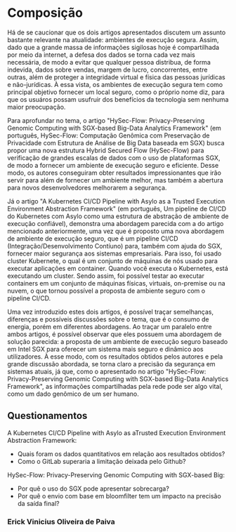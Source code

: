 # Composição

<p>Há de se caucionar que os dois artigos apresentados discutem um assunto bastante relevante na atualidade: ambientes de execução segura. Assim, dado que a grande massa de informações sigilosas hoje é compartilhada por meio da internet, a defesa dos dados se torna cada vez mais necessária, de modo a evitar que qualquer pessoa distribua, de forma indevida, dados sobre vendas, margem de lucro, concorrentes, entre outras, além de proteger a integridade virtual e física das pessoas jurídicas e não-jurídicas. À essa vista, os ambientes de execução segura tem como principal objetivo fornecer um local seguro, como o próprio nome diz, para que os usuáros possam usufruir dos benefícios da tecnologia sem nenhuma maior preocupação.</p>
<p>Para aprofundar no tema, o artigo "HySec-Flow: Privacy-Preserving Genomic Computing with SGX-based Big-Data Analytics Framework" (em português, HySec-Flow: Computação Genômica com Preservação de Privacidade com Estrutura de Análise de Big Data baseada em SGX) busca propor uma nova estrutura Hybrid Secured Flow (HySec-Flow) para verificação de grandes escalas de dados com o uso de plataformas SGX, de modo a fornecer um ambiente de execução seguro e eficiente. Desse modo, os autores conseguiram obter resultados impressionantes que irão servir para além de fornecer um ambiente melhor, mas também a abertura para novos desenvolvedores melhorarem a segurança.</p>
<p>Já o artigo "A Kubernetes CI/CD Pipeline with Asylo as a Trusted Execution Environment Abstraction Framework" (em português, Um pipeline de CI/CD do Kubernetes com Asylo como uma estrutura de abstração de ambiente de execução confiável), demonstra uma abordagem parecida com a do artigo mencionado anteriormente, uma vez que é proposto uma nova abordagem de ambiente de execução seguro, que é um pipeline CI/CD (Integração/Desenvolvimento Contíuno) para, também com ajuda do SGX, fornecer maior segurança aos sistemas empresariais. Para isso, foi usado cluster Kubernete, o qual é um conjunto de máquinas de nós usado para executar aplicações em container. Quando você executa o Kubernetes, está executando um cluster. Sendo assim, foi possível testar ao executar containers em um conjunto de máquinas físicas, virtuais, on-premise ou na nuvem, o que tornou possível a proposta de ambiente seguro com o pipeline CI/CD.</p>
<p>Uma vez introduzido estes dois artigos, é possível traçar semelhanças, diferenças e possíveis discussões sobre o tema, que é o consumo de energia, porém em diferentes abordagens. Ao traçar um paralelo entre ambos artigos, é possível observar que eles possuem uma abordagem de solução parecida: a proposta de um ambiente de execução seguro baseado em Intel SGX para oferecer um sistema mais seguro e dinâmico aos utilizadores. À esse modo, com os resultados obtidos pelos autores e pela grande discussão abordada, se torna claro a precisão da segurança em sistemas atuais, já que, como o apresentado no artigo "HySec-Flow: Privacy-Preserving Genomic Computing with SGX-based Big-Data Analytics Framework", as informações compartilhadas pela rede pode ser algo vital, como um dado genômico de um ser humano.</p>


## Questionamentos
A Kubernetes CI/CD Pipeline with Asylo as aTrusted Execution Environment Abstraction Framework:
* Quais foram os dados quantitativos em relação aos resultados obtidos?
* Como o GitLab superaria a limitação deixada pelo Github?

HySec-Flow: Privacy-Preserving Genomic Computing with SGX-based Big:

* Por quê o uso do SGX pode apresentar sobrecarga?
* Por quê o envio com base em bloomfilter tem um impacto na precisão da saída final?

### Erick Vinicius Oliveira de Paiva


